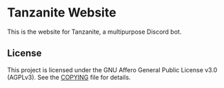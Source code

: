 # Tanzanite Website

This is the website for Tanzanite, a multipurpose Discord bot.

## License

This project is licensed under the GNU Affero General Public License v3.0
(AGPLv3). See the [COPYING](COPYING) file for details.
